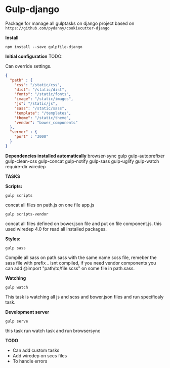 Gulp-django
==============================

Package for manage all gulptasks on django project based on `https://github.com/pydanny/cookiecutter-django`

**Install**

    npm install --save gulpfile-django

**Initial configuration**
TODO: 

Can override settings.
```json
{
  "path" : {
    "css": "/static/css",
    "dist": "/static/dist",
    "fonts": "/static/fonts",
    "image": "/static/images",
    "js": "/static/js",
    "sass": "/static/sass",
    "template": "/templates",
    "theme": "/static/theme",
    "vendor": "bower_components"
  },
  "server" : {
    "port" : "3000"
  }
}
```
**Dependencies installed automatically**
browser-sync
gulp
gulp-autoprefixer
gulp-clean-css
gulp-concat
gulp-notify
gulp-sass
gulp-uglify
gulp-watch
require-dir
wiredep

**TASKS**

**Scripts:**

    gulp scripts

concat all files on path.js on one file app.js

    gulp scripts-vendor

concat all files defined on bower.json file and put on file component.js. this used wiredep 4.0 for read all installed packages.

**Styles:**

    gulp sass

Compile all sass on path.sass with the same name scss file, remeber the sass file with prefix _ isnt compiled, if you need vendor components you can add @import "path/to/file.scss" on some file in path.sass.

**Watching**

    gulp watch

This task is watching all js and scss and bower.json files and run specificaly task.

**Development server**

    gulp serve
   
   this task run watch task and run browsersync

**TODO**

 - Can add custom tasks
 - Add wiredep on sccs files
 - To handle errors